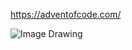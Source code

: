 

https://adventofcode.com/



![Image Drawing](https://viewer.diagrams.net/?tags=%7B%7D&lightbox=1&highlight=0000ff&edit=_blank&nav=1&title=TestDrawIo.drawio#Uhttps%3A%2F%2Fraw.githubusercontent.com%2Ft2gran%2FJulekalender2021%2Fmain%2FTestDrawIo.drawio#)
